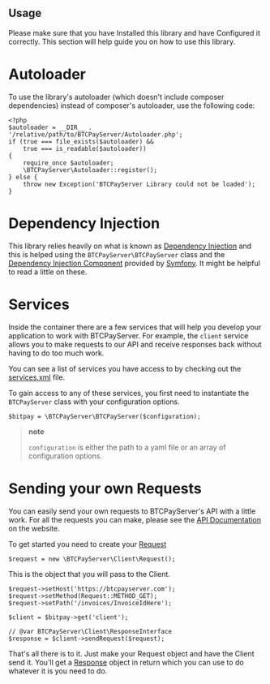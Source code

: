 ##  Usage
Please make sure that you have Installed this library and have
Configured it correctly. This section will help guide you on how to use
this library.

Autoloader
==========

To use the library's autoloader (which doesn't include composer dependencies)
instead of composer's autoloader, use the following code:

``` {.sourceCode .php}
<?php
$autoloader = __DIR__ . '/relative/path/to/BTCPayServer/Autoloader.php';
if (true === file_exists($autoloader) &&
    true === is_readable($autoloader))
{
    require_once $autoloader;
    \BTCPayServer\Autoloader::register();
} else {
    throw new Exception('BTCPayServer Library could not be loaded');
}
```

Dependency Injection
====================

This library relies heavily on what is known as [Dependency
Injection](http://en.wikipedia.org/wiki/Dependency_injection) and this
is helped using the `BTCPayServer\BTCPayServer` class and the [Dependency Injection
Component](http://symfony.com/doc/current/components/dependency_injection/index.html)
provided by [Symfony](http://symfony.com/). It might be helpful to read
a little on these.

Services
========

Inside the container there are a few services that will help you develop
your application to work with BTCPayServer. For example, the `client` service
allows you to make requests to our API and receive responses back
without having to do too much work.

You can see a list of services you have access to by checking out the
[services.xml](https://github.com/psyb0t/btcpayserver-php-client/blob/master/src/BTCPayServer/DependencyInjection/services.xml)
file.

To gain access to any of these services, you first need to instantiate
the `BTCPayServer` class with your configuration options.

``` {.sourceCode .php}
$bitpay = \BTCPayServer\BTCPayServer($configuration);
```

> **note**
>
> `configuration` is either the path to a yaml file or an array of
> configuration options.

Sending your own Requests
=========================

You can easily send your own requests to BTCPayServer's API with a little
work. For all the requests you can make, please see the [API
Documentation](https://btcpayserver.com/api) on the website.

To get started you need to create your
[Request](https://github.com/psyb0t/btcpayserver-php-client/blob/master/src/BTCPayServer/Client/Request.php)

``` {.sourceCode .php}
$request = new \BTCPayServer\Client\Request();
```

This is the object that you will pass to the Client.

``` {.sourceCode .php}
$request->setHost('https://btcpayserver.com');
$request->setMethod(Request::METHOD_GET);
$request->setPath('/invoices/InvoiceIdHere');

$client = $bitpay->get('client');

// @var BTCPayServer\Client\ResponseInterface
$response = $client->sendRequest($request);
```

That's all there is to it. Just make your Request object and have the
Client send it. You'll get a
[Response](https://github.com/psyb0t/btcpayserver-php-client/blob/master/src/BTCPayServer/Client/ResponseInterface.php)
object in return which you can use to do whatever it is you need to do.
